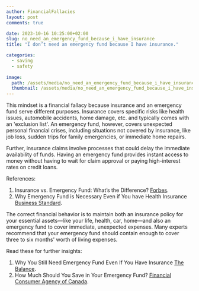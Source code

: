 ```yaml
---
author: FinancialFallacies
layout: post
comments: true

date: 2023-10-16 10:25:00+02:00  
slug: no_need_an_emergency_fund_because_i_have_insurance
title: "I don’t need an emergency fund because I have insurance."

categories:
  - saving
  - safety
  
image:
  path: /assets/media/no_need_an_emergency_fund_because_i_have_insurance.jpg
  thumbnail: /assets/media/no_need_an_emergency_fund_because_i_have_insurance.jpg
---
```


This mindset is a financial fallacy because insurance and an emergency fund serve different purposes. Insurance covers specific risks like health issues, automobile accidents, home damage, etc. and typically comes with an 'exclusion list'. An emergency fund, however, covers unexpected personal financial crises, including situations not covered by insurance, like job loss, sudden trips for family emergencies, or immediate home repairs. 

Further, insurance claims involve processes that could delay the immediate availability of funds. Having an emergency fund provides instant access to money without having to wait for claim approval or paying high-interest rates on credit loans.

References:
1. Insurance vs. Emergency Fund: What’s the Difference? [Forbes](https://www.forbes.com/advisor/banking/insurance-vs-emergency-fund/).
2. Why Emergency Fund is Necessary Even if You have Health Insurance [Business Standard](https://www.business-standard.com/article/pf/why-emergency-fund-is-necessary-even-if-you-have-health-insurance-119051300496_1.html).

The correct financial behavior is to maintain both an insurance policy for your essential assets—like your life, health, car, home—and also an emergency fund to cover immediate, unexpected expenses. Many experts recommend that your emergency fund should contain enough to cover three to six months' worth of living expenses. 

Read these for further insights:
1. Why You Still Need Emergency Fund Even If You Have Insurance [The Balance](https://www.thebalance.com/why-you-still-need-an-emergency-fund-even-if-you-have-insurance-4152971).
2. How Much Should You Save in Your Emergency Fund? [Financial Consumer Agency of Canada](https://www.canada.ca/en/financial-consumer-agency/services/savings-investments/emergency-funds.html).
